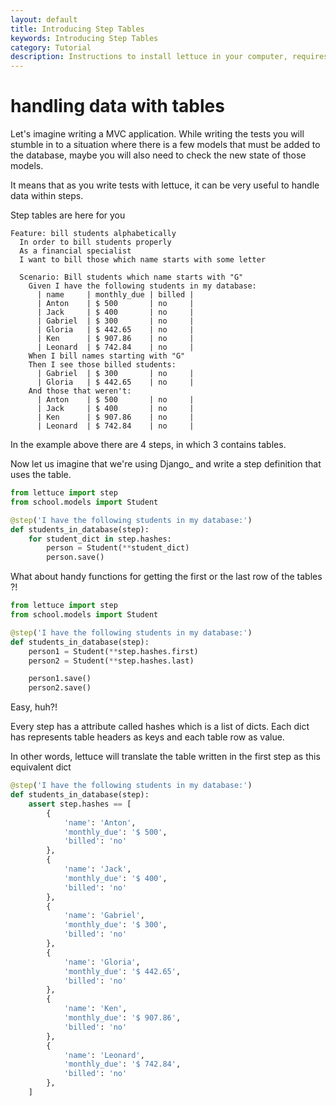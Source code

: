 ```yaml
---
layout: default
title: Introducing Step Tables
keywords: Introducing Step Tables
category: Tutorial
description: Instructions to install lettuce in your computer, requires python and maybe git.
---
```

# handling data with tables

Let's imagine writing a MVC application. While writing the tests
you will stumble in to a situation where there is a few models
that must be added to the database, maybe you will also need to check
the new state of those models.

It means that as you write tests with lettuce, it can be very useful
to handle data within steps.

Step tables are here for you

```gherkin
Feature: bill students alphabetically
  In order to bill students properly
  As a financial specialist
  I want to bill those which name starts with some letter

  Scenario: Bill students which name starts with "G"
    Given I have the following students in my database:
      | name     | monthly_due | billed |
      | Anton    | $ 500       | no     |
      | Jack     | $ 400       | no     |
      | Gabriel  | $ 300       | no     |
      | Gloria   | $ 442.65    | no     |
      | Ken      | $ 907.86    | no     |
      | Leonard  | $ 742.84    | no     |
    When I bill names starting with "G"
    Then I see those billed students:
      | Gabriel  | $ 300       | no     |
      | Gloria   | $ 442.65    | no     |
    And those that weren't:
      | Anton    | $ 500       | no     |
      | Jack     | $ 400       | no     |
      | Ken      | $ 907.86    | no     |
      | Leonard  | $ 742.84    | no     |
 ```
In the example above there are 4 steps, in which 3 contains tables.

Now let us imagine that we're using Django_ and write a step definition
that uses the table.

```python
from lettuce import step
from school.models import Student

@step('I have the following students in my database:')
def students_in_database(step):
    for student_dict in step.hashes:
        person = Student(**student_dict)
        person.save()
```

What about handy functions for getting the first or the last row of
the tables ?!

```python
from lettuce import step
from school.models import Student

@step('I have the following students in my database:')
def students_in_database(step):
    person1 = Student(**step.hashes.first)
    person2 = Student(**step.hashes.last)

    person1.save()
    person2.save()
```

Easy, huh?!

Every step has a attribute called hashes which is a list of
dicts. Each dict has represents table headers as keys and each table
row as value.

In other words, lettuce will translate the table written in the first
step as this equivalent dict

```python
@step('I have the following students in my database:')
def students_in_database(step):
    assert step.hashes == [
        {
            'name': 'Anton',
            'monthly_due': '$ 500',
            'billed': 'no'
        },
        {
            'name': 'Jack',
            'monthly_due': '$ 400',
            'billed': 'no'
        },
        {
            'name': 'Gabriel',
            'monthly_due': '$ 300',
            'billed': 'no'
        },
        {
            'name': 'Gloria',
            'monthly_due': '$ 442.65',
            'billed': 'no'
        },
        {
            'name': 'Ken',
            'monthly_due': '$ 907.86',
            'billed': 'no'
        },
        {
            'name': 'Leonard',
            'monthly_due': '$ 742.84',
            'billed': 'no'
        },
    ]
```
